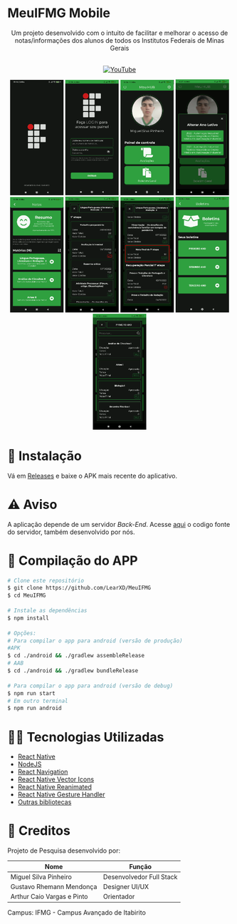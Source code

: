 # MeuIFMG Mobile
<center>Um projeto desenvolvido com o intuito de facilitar e melhorar o acesso de notas/informações dos alunos de todos os Institutos Federais de Minas Gerais</center>



<br>
<div align="center">

[![YouTube](https://img.shields.io/badge/Video%20De%20Demonstração-%23FF0000.svg?logo=YouTube&logoColor=white)](https://www.youtube.com/watch?v=XvmD_Gankm4) 


<img style='width: 120px' src='./images/splash_screen.png'/>
<img style='width: 120px' src='./images/login.png'/>
<img style='width: 120px' src='./images/hub.png'/>
<img style='width: 120px' src='./images/context.png'/>
<img style='width: 120px' src='./images/grades.png'/>
<img style='width: 120px' src='./images/grades_modal.png'/>
<img style='width: 120px' src='./images/grades_modal_new_feature.png'/>
<img style='width: 120px' src='./images/historic.png'/>
<img style='width: 120px' src='./images/historic_modal.png'/>
</div>

# 💾 Instalação
Vá em [Releases](https://github.com/LearXD/MeuIFMG/releases) e baixe o APK mais recente do aplicativo.

# ⚠ Aviso
A aplicação depende de um servidor *Back-End*. Acesse [aqui](https://github.com/LearXD/MeuIFMGApi) o codigo fonte do servidor, também desenvolvido por nós.

# 🔨 Compilação do APP
```bash
# Clone este repositório
$ git clone https://github.com/LearXD/MeuIFMG
$ cd MeuIFMG

# Instale as dependências
$ npm install

# Opções:
# Para compilar o app para android (versão de produção)
#APK
$ cd ./android && ./gradlew assembleRelease
# AAB
$ cd ./android && ./gradlew bundleRelease

# Para compilar o app para android (versão de debug)
$ npm run start
# Em outro terminal
$ npm run android
```

# 👨‍💻 Tecnologias Utilizadas

- [React Native](https://reactnative.dev/)
- [NodeJS](https://nodejs.org/en/)
- [React Navigation](https://reactnavigation.org/)
- [React Native Vector Icons](https://github.com/oblador/react-native-vector-icons)
- [React Native Reanimated](https://docs.swmansion.com/react-native-reanimated/)
- [React Native Gesture Handler](https://docs.swmansion.com/react-native-gesture-handler/)
- [Outras bibliotecas](./package.json)

# 🎨 Creditos

Projeto de Pesquisa desenvolvido por:

| Nome                          | Função                  |
|-------------------------------|------------------------ |
| Miguel Silva Pinheiro         | Desenvolvedor Full Stack|
| Gustavo Rhemann Mendonça      | Designer UI/UX          |
| Arthur Caio Vargas e Pinto    | Orientador              |

Campus: IFMG - Campus Avançado de Itabirito
